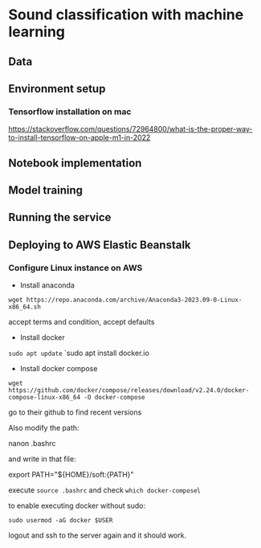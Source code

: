 # Sound classification with machine learning



## Data

## Environment setup

### Tensorflow installation on mac

https://stackoverflow.com/questions/72964800/what-is-the-proper-way-to-install-tensorflow-on-apple-m1-in-2022

## Notebook implementation

## Model training

## Running the service

## Deploying to AWS Elastic Beanstalk

### Configure Linux instance on AWS

- Install anaconda 

`wget https://repo.anaconda.com/archive/Anaconda3-2023.09-0-Linux-x86_64.sh`

accept terms and condition, accept defaults

- Install docker

`sudo apt update`
`sudo apt install docker.io

- Install docker compose

`wget https://github.com/docker/compose/releases/download/v2.24.0/docker-compose-linux-x86_64 -O docker-compose`

go to their github to find recent versions

Also modify the path:

nanon .bashrc

and write  in that file:

export PATH="${HOME}/soft:{PATH}"

execute `source .bashrc` and check `which docker-compose`\

to enable executing docker without sudo:

`sudo usermod -aG docker $USER`

logout and ssh to the server again and it should work.








